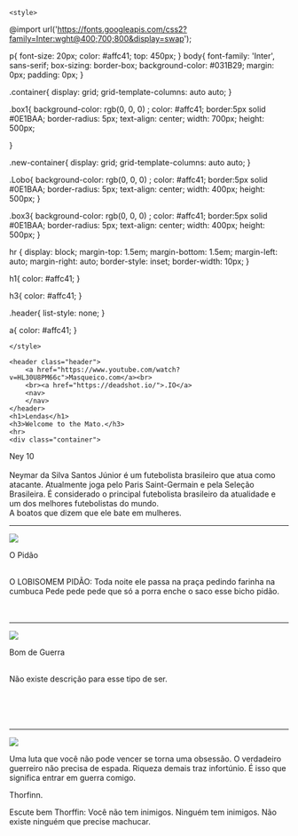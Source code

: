 <!DOCTYPE html>
<html lang="en">
<head>
    <meta charset="UTF-8">
    <meta http-equiv="X-UA-Compatible" content="IE=edge">
    <meta name="viewport" content="width=device-width, initial-scale=1.0">
    <link rel="stylesheet" href="style.css" />
    <title>Grid</title>


    <style>
@import url('https://fonts.googleapis.com/css2?family=Inter:wght@400;700;800&display=swap');


p{
    font-size: 20px;
    color: #affc41;
    top: 450px;
}
    body{
    font-family: 'Inter', sans-serif;
    box-sizing: border-box;
    background-color: #031B29;
    margin: 0px;
    padding: 0px;
} 

.container{
    display: grid;
    grid-template-columns: auto auto;
}


.box1{
   background-color: rgb(0, 0, 0) ; 
   color: #affc41;
   border:5px solid #0E1BAA;
   border-radius: 5px;
   text-align: center;
   width: 700px;
   height: 500px;
  
}


.new-container{
    display: grid;
    grid-template-columns: auto auto; 
}

.Lobo{
   background-color: rgb(0, 0, 0) ; 
   color: #affc41;
   border:5px solid #0E1BAA;
   border-radius: 5px;
   text-align: center;
   width: 400px;
   height: 500px;
}


.box3{
    background-color: rgb(0, 0, 0) ; 
   color: #affc41;
   border:5px solid #0E1BAA;
   border-radius: 5px;
   text-align: center;
   width: 400px;
   height: 500px; 
}

hr {
  display: block;
  margin-top: 1.5em;
  margin-bottom: 1.5em;
  margin-left: auto;
  margin-right: auto;
  border-style: inset;
  border-width: 10px;
}

h1{
    color: #affc41;
}

h3{
    color: #affc41;
}

.header{
    list-style: none;
}

a{
    color: #affc41;
}


    </style>
</head>
<body>

    <header class="header">
        <a href="https://www.youtube.com/watch?v=HL30U8PM66c">Masqueico.com</a><br>
        <br><a href="https://deadshot.io/">.IO</a>
        <nav>
        </nav>
    </header>
    <h1>Lendas</h1>
    <h3>Welcome to the Mato.</h3>
    <hr>
    <div class="container">
  <div class="box1">
       <P>Ney 10<br>
        <br>Neymar da Silva Santos Júnior é um futebolista brasileiro que atua como atacante. Atualmente joga pelo Paris Saint-Germain e pela Seleção Brasileira. É considerado o principal futebolista brasileiro da atualidade e um dos melhores futebolistas do mundo.<br>
        A boatos que dizem que ele bate em mulheres.
        <hr>
        <img src="ben.png">
  </div>  
 
  <div class="new-container">
    <div class="Lobo">
        <p>O Pidão</p>
        <br>O LOBISOMEM PIDÃO: Toda noite ele passa na praça pedindo farinha na cumbuca Pede pede pede que só a porra enche o saco esse bicho pidão.<br><br>
        <br>
        <hr>
        <img src="pidao.jpg">
    </div> 
    <div class="box3">
        <p>Bom de Guerra</p>
        <br>Não existe descrição para esse tipo de ser.<br><br><br><br><br>
        <hr>
        <img src="BDG.jpg">
    </div>
</div>
</div>
<div class="Thor">
   <p>Uma luta que você não pode vencer se torna uma obsessão. O verdadeiro guerreiro não precisa de espada. Riqueza demais traz infortúnio. É isso que significa entrar em guerra comigo.</p> 
  <p>Thorfinn.</p>
  <p>Escute bem Thorffin: Você não tem inimigos. Ninguém tem inimigos. Não existe ninguém que precise machucar.</p>
</div>
</div> 
</body>
</html>
